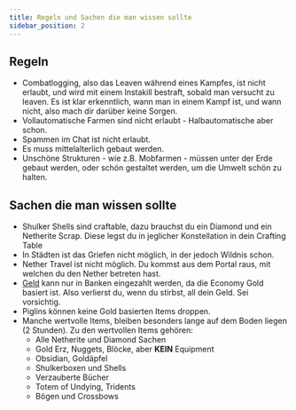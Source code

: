 ```yaml
---
title: Regeln und Sachen die man wissen sollte
sidebar_position: 2
---
```

## Regeln
- Combatlogging, also das Leaven während eines Kampfes, ist nicht erlaubt, und wird mit einem Instakill bestraft, sobald man versucht zu leaven. Es ist klar erkenntlich, wann man in einem Kampf ist, und wann nicht, also mach dir darüber keine Sorgen.
- Vollautomatische Farmen sind nicht erlaubt - Halbautomatische aber schon.
- Spammen im Chat ist nicht erlaubt.
- Es muss mittelalterlich gebaut werden.
- Unschöne Strukturen - wie z.B. Mobfarmen - müssen unter der Erde gebaut werden, oder schön gestaltet werden, um die Umwelt schön zu halten.
## Sachen die man wissen sollte
- Shulker Shells sind craftable, dazu brauchst du ein Diamond und ein Netherite Scrap. Diese legst du in jeglicher Konstellation in dein Crafting Table
- In Städten ist das Griefen nicht möglich, in der jedoch Wildnis schon.
- Nether Travel ist nicht möglich. Du kommst aus dem Portal raus, mit welchen du den Nether betreten hast.
- [Geld](04-Geld.md) kann nur in Banken eingezahlt werden, da die Economy Gold basiert ist. Also verlierst du, wenn du stirbst, all dein Geld. Sei vorsichtig.
- Piglins können keine Gold basierten Items droppen.
- Manche wertvolle Items, bleiben besonders lange auf dem Boden liegen (2 Stunden). Zu den wertvollen Items gehören:
  - Alle Netherite und Diamond Sachen
  - Gold Erz, Nuggets, Blöcke, aber **KEIN** Equipment
  - Obsidian, Goldäpfel
  - Shulkerboxen und Shells
  - Verzauberte Bücher
  - Totem of Undying, Tridents
  - Bögen und Crossbows
